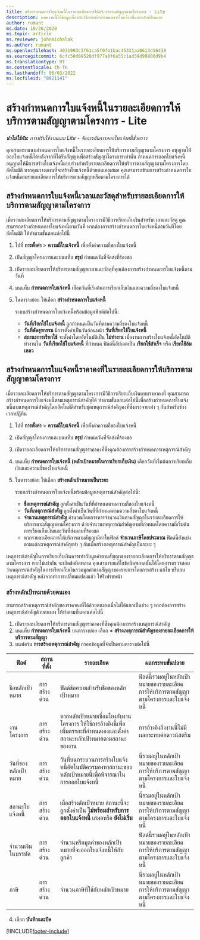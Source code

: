 ```yaml
---
title: สร้างกำหนดการใบแจ้งหนี้ในรายละเอียดการให้บริการตามสัญญาตามโครงการ - Lite
description: บทความนี้ให้ข้อมูลเกี่ยวกับวิธีการสร้างกำหนดการใบแจ้งหนี้และหลักเป้าหมาย
author: rumant
ms.date: 10/26/2020
ms.topic: article
ms.reviewer: johnmichalak
ms.author: rumant
ms.openlocfilehash: 403b993c3f61ca5f0fb1bac45331aa0613d16439
ms.sourcegitcommit: 6cfc50d89528df977a8f6a55c1ad39d99800d9b4
ms.translationtype: HT
ms.contentlocale: th-TH
ms.lasthandoff: 06/03/2022
ms.locfileid: "8921141"
---
```

# <a name="create-invoice-schedules-on-a-project-based-contract-line---lite"></a>สร้างกำหนดการใบแจ้งหนี้ในรายละเอียดการให้บริการตามสัญญาตามโครงการ - Lite

_**นำไปใช้กับ:** การปรับใช้งานแบบ Lite - จัดการกับการออกใบแจ้งหนี้ชั่วคราว_

คุณสามารถแนบกำหนดการใบแจ้งหนี้ในรายละเอียดการให้บริการตามสัญญาตามโครงการ อนุญาตให้ออกใบแจ้งหนี้ได้หลังจากที่ได้รับสัญญาเพื่อสร้างสัญญาโครงการเท่านั้น กำหนดการออกใบแจ้งหนี้อนุญาตให้มีการสร้างใบแจ้งหนี้แบบร่างสำหรับรายละเอียดการให้บริการตามสัญญาตามโครงการโดยอัตโนมัติ หากคุณวางแผนที่จะสร้างใบแจ้งหนี้ด้วยตนเองเสมอ คุณสามารถข้ามการสร้างกำหนดการใบแจ้งหนี้ตามรายละเอียดการให้บริการตามสัญญาหรือตามโครงการได้

## <a name="create-a-time-and-material-invoice-schedule-for-a-project-based-contract-line"></a>สร้างกำหนดการใบแจ้งหนี้เวลาและวัสดุสำหรับรายละเอียดการให้บริการตามสัญญาตามโครงการ

เมื่อรายละเอียดการให้บริการตามสัญญาตามโครงการมีวิธีการเรียกเก็บเงินสำหรับเวลาและวัสดุ คุุณสามารถสร้างกำหนดการใบแจ้งหนี้ตามวันที่ หากต้องการสร้างกำหนดการใบแจ้งหนี้ตามวันที่โดยอัตโนมัติ ให้ทำตามขั้นตอนต่อไปนี้

1. ไปที่ **การตั้งค่า** > **ความถี่ใบแจ้งหนี้** เพื่อตั้งค่าความถี่ของใบแจ้งหนี้
2. เปิดสัญญาโครงการและบนแท็บ **สรุป** กำหนดวันที่จัดส่งที่ร้องขอ
3. เปิดรายละเอียดการให้บริการตามสัญญาเวลาและวัสดุที่คุณต้องการสร้างกำหนดการใบแจ้งหนี้ตามวันที่ 
4. บนแท็บ **กำหนดการใบแจ้งหนี้** เลือกวันที่เริ่มต้นการเรียกเก็บเงินและความถี่ของใบแจ้งหนี้ 
5. ในตารางย่อย ให้เลือก **สร้างกำหนดการใบแจ้งหนี้**

    ระบบสร้างกำหนดการใบแจ้งหนี้พร้อมข้อมูลฟิลด์ต่อไปนี้:

    - **วันที่เรียกใช้ใบแจ้งหนี้** ถูกกำหนดเป็นวันที่ตามความถี่ของใบแจ้งหนี้
    - **วันที่ตัดธุรกรรม** มีการตั้งค่าเป็นวันก่อนหน้า **วันที่เรียกใช้ใบแจ้งหนี้**
    - **สถานะการเรียกใช้** จะตั้งค่าโดยอัตโนมัติเป็น **ไม่ทำงาน** เมื่องานการสร้างใบแจ้งหนี้อัตโนมัติทำงานใน **วันที่เรียกใช้ใบแจ้งหนี้** ที่กำหนด ฟิลด์นี้อัปเดตเป็น **เรียกใช้สำเร็จ** หรือ **เรียกใช้ล้มเหลว**

## <a name="create-a-fixed-price-invoice-schedule-for-a-project-based-contract-line"></a>สร้างกำหนดการใบแจ้งหนี้ราคาคงที่ในรายละเอียดการให้บริการตามสัญญาตามโครงการ

เมื่อรายละเอียดการให้บริการตามสัญญาตามโครงการมีวิธีการเรียกเก็บเงินแบบราคาคงที่ คุณสามารถสร้างกำหนดการใบแจ้งหนี้ตามเหตุการณ์สำคัญได้ ทำตามขั้นตอนต่อไปนี้เพื่อสร้างกำหนดการใบแจ้งหนี้ตามเหตุการณ์สำคัญโดยอัตโนมัติสำหรับชุดเหตุการณ์สำคัญคงที่ซึ่งกระจายเท่า ๆ กันสำหรับช่วงเวลาปฏิทิน

1. ไปที่ **การตั้งค่า** > **ความถี่ใบแจ้งหนี้** เพื่อตั้งค่าความถี่ของใบแจ้งหนี้
2. เปิดสัญญาโครงการและบนแท็บ **สรุป** กำหนดวันที่จัดส่งที่ร้องขอ
3. เปิดรายละเอียดการให้บริการตามสัญญาราคาคงที่ซึ่งคุณต้องการสร้างกำหนดการเหตุการณ์สำคัญ 
4. บนแท็บ **กำหนดการใบแจ้งหนี้ (หลักเป้าหมายในการเรียกเก็บเงิน)** เลือกวันที่เริ่มต้นการเรียกเก็บเงินและความถี่ของใบแจ้งหนี้ 
5. ในตารางย่อย ให้เลือก **สร้างหลักเป้าหมายเป็นระยะ**

    ระบบสร้างกำหนดการใบแจ้งหนี้พร้อมข้อมูลเหตุการณ์สำคัญต่อไปนี้:

    - **ชื่อเหตุการณ์สำคัญ** ถูกตั้งค่าเป็นวันที่ที่กำหนดตามความถี่ของใบแจ้งหนี้
    - **วันที่เหตุการณ์สำคัญ** ถูกตั้งค่าเป็นวันที่ที่กำหนดตามความถี่ของใบแจ้งหนี้
    - **จำนวนเหตุการณ์สำคัญ** คำนวณโดยการหารจำนวนเงินตามสัญญาในรายละเอียดการให้บริการตามสัญญาตามโครงการ ด้วยจำนวนเหตุการณ์สำคัญตามที่กำหนดโดยความถี่เริ่มต้นการเรียกเก็บเงินและวันที่ส่งมอบที่ร้องขอ
    - หากรายละเอียดการให้บริการตามสัญญามีค่าในฟิลด์ **จำนวนภาษีโดยประมาณ** ฟิลด์นี้ยังแบ่งตามแต่ละเหตุการณ์สำคัญเท่า ๆ กันเมื่อสร้างเหตุการณ์สำคัญเป็นระยะ ๆ

เหตุการณ์สำคัญในการเรียกเก็บเงินควรเท่ากับมูลค่าตามสัญญาของรายละเอียดการให้บริการตามสัญญาตามโครงการ หากไม่เท่ากัน จะเกิดข้อผิดพลาด คุณสามารถแก้ไขข้อผิดพลาดนั้นได้โดยการตรวจสอบว่าเหตุการณ์สำคัญในการเรียกเก็บเงินรวมมูลค่าตามสัญญาของรายการโดยการสร้าง แก้ไข หรือลบเหตุการณ์สำคัญ หลังจากทำการเปลี่ยนแปลงแล้ว ให้รีเฟรชหน้า

### <a name="manually-create-milestones"></a>สร้างหลักเป้าหมายด้วยตนเอง

สามารถสร้างเหตุการณ์สำคัญของราคาคงที่ได้ด้วยตนเองเมื่อไม่ได้แยกเป็นช่วง ๆ หากต้องการสร้างเหตุการณ์สำคัญด้วยตนเอง ให้ทำตามขั้นตอนต่อไปนี้

1. เปิดรายละเอียดการให้บริการตามสัญญาราคาคงที่ซึ่งคุณต้องการสร้างเหตุการณ์สำคัญ 
2. บนแท็บ **กำหนดการใบแจ้งหนี้** บนตารางย่อย เลือก **+ สร้างเหตุการณ์สำคัญของรายละเอียดการให้บริการตามสัญญา**
3. บนฟอร์ม **การสร้างเหตุการณ์สำคัญ** กรอกข้อมูลที่จำเป็นตามตารางต่อไปนี้ 

| ฟิลด์ | สถานที่ตั้ง | รายละเอียด | ผลกระทบขั้นปลาย |
| --- | --- | --- | --- |
| ชื่อหลักเป้าหมาย | การสร้างด่วน | ฟิลด์ข้อความสำหรับชื่อของหลักเป้าหมาย | ฟิลด์นี้รวมอยู่ในหลักเป้าหมายของรายละเอียดการให้บริการตามสัญญาตามโครงการและใบแจ้งหนี้ |
| งานโครงการ | การสร้างด่วน | หากหลักเป้าหมายเชื่อมโยงกับงานโครงการ ให้ใช้การอ้างอิงนี้เพื่อเพิ่มตรรกะที่กำหนดเองและตั้งค่าสถานะหลักเป้าหมายตามสถานะของงาน | การอ้างอิงถึงงานนี้ไม่มีผลกระทบต่อดาวน์สตรีม |
| วันที่ของหลักเป้าหมาย | การสร้างด่วน | วันที่บนกระบวนการสร้างใบแจ้งหนี้อัตโนมัติควรมองหาสถานะของหลักเป้าหมายนี้เพื่อพิจารณาในการออกใบแจ้งหนี้ | นี่รวมอยู่ในหลักเป้าหมายของรายละเอียดการให้บริการตามสัญญาตามโครงการและใบแจ้งหนี้ |
| สถานะใบแจ้งหนี้ | การสร้างด่วน | เมื่อสร้างลักเป้าหมาย สถานะนี้จะถูกตั้งค่าเป็น **ไม่พร้อมสำหรับการออกใบแจ้งหนี้** เสมอหรือ **ยังไม่เริ่ม** | นี่รวมอยู่ในหลักเป้าหมายของรายละเอียดการให้บริการตามสัญญาตามโครงการและใบแจ้งหนี้ |
| จำนวนเงินในบรรทัด | การสร้างด่วน | จำนวนหรือมูลค่าของหลักเป้าหมายที่จะออกใบแจ้งหนี้ให้กับลูกค้า | ฟิลด์นี้รวมอยู่ในหลักเป้าหมายของรายละเอียดการให้บริการตามสัญญาตามโครงการและใบแจ้งหนี้ |
| ภาษี | การสร้างด่วน | จำนวนภาษีที่ใช้กับหลักเป้าหมาย | นี่รวมอยู่ในหลักเป้าหมายของรายละเอียดการให้บริการตามสัญญาตามโครงการและใบแจ้งหนี้ |

4. เลือก **บันทึกและปิด**


[!INCLUDE[footer-include](../../includes/footer-banner.md)]